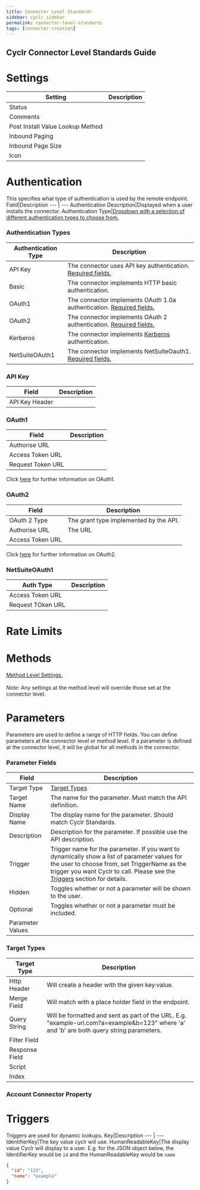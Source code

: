 ```yaml
---
title: Connector Level Standards
sidebar: cyclr_sidebar
permalink: connector-level-standards
tags: [connector-creation]
---
```

Cyclr Connector Level Standards Guide
---------------------------

# Settings
Setting|Description
 --- | --- 
Status|
Comments|
Post Install Value Lookup Method| 
Inbound Paging|
Inbound Page Size|
Icon|
# Authentication
This specifies what type of authentication is used by the remote endpoint.
Field|Description
--- | ---
Authentication Description|Displayed when a user installs the connector.
Authentication Type|[Dropdown with a selection of different authentication types to choose from.](###authentication-types)
### Authentication Types
Authentication Type|Description
 --- | --- 
API Key|The connector uses API key authentication. [Required fields.](###api-key)
Basic|The connector implements HTTP basic authentication.
OAuth1| The connector implements OAuth 1.0a authentication. [Required fields.](###oauth1)
OAuth2|The connector implements OAuth 2 authentication. [Required fields.](###oauth2)
Kerberos|The connector implements [Kerberos](https://en.wikipedia.org/wiki/Kerberos_(protocol)) authentication.
NetSuiteOAuth1|The connector implements NetSuiteOauth1. [Required fields.](###netsuitoauth1)
### API Key
Field|Description
 --- | --- 
API Key Header|
### OAuth1
Field|Description
 --- | --- 
Authorise URL|
Access Token URL|
Request Token URL|
Click [here](https://tools.ietf.org/html/rfc5849) for further information on OAuth1.
### OAuth2
Field|Description
 --- | --- 
OAuth 2 Type|The grant type implemented by the API.
Authorise URL|The URL
Access Token URL|
Click [here](https://oauth.net/2/) for further information on OAuth2.
### NetSuiteOAuth1
Auth Type|Description
 --- | --- 
Access Token URL|
Request TOken URL|
# Rate Limits
# Methods
[Method Level Settings.](MethodLevel.md)<br><br> 
*Note:* Any settings at the method level will override those set at the connector level.
# Parameters
Parameters are used to define a range of HTTP fields. You can define parameters at the connector level or method level. If a parameter is defined at the connector level, it will be global for all methods in the connector.
### Parameter Fields
Field|Description
--- | ---
Target Type|[Target Types](###target-types)
Target Name|The name for the parameter. Must match the API definition.
Display Name|The display name for the parameter. Should match Cyclr Standards.
Description|Description for the parameter. If possible use the API description.
Trigger|Trigger name for the parameter. If you want to dynamically show a list of parameter values for the user to choose from, set TriggerName as the trigger you want Cyclr to call. Please see the [Triggers](#triggers) section for details.
Hidden|Toggles whether or not a parameter will be shown to the user.
Optional|Toggles whether or not a parameter must be included.
Parameter Values|

### Target Types
Target Type|Description
--- | ---
Http Header|Will create a header with the given key:value.
Merge Field|Will match with a place holder field in the endpoint. 
Query String|Will be formatted and sent as part of the URL. E.g. "example-url.com?a=example&b=123" where 'a' and 'b' are both query string parameters.
Filter Field|
Response Field|
Script|
Index|
### Account Connector Property
# Triggers
Triggers are used for dynamic lookups.
Key|Description
--- | ---
IdentifierKey|The key value cyclr will use.
HumanReadableKey|The display value Cyclr will display to a user.
E.g. for the JSON object below, the IdentifierKey would be `id` and the HumanReadableKey would be `name`
```json
{
  "id": "123",
  "name": "example"
}
```
